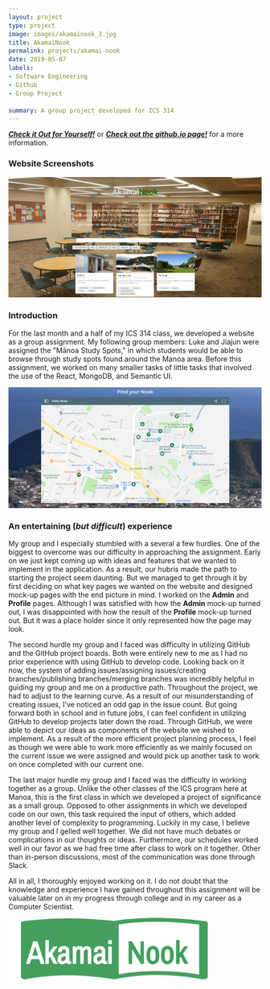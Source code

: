 ```yaml
---
layout: project
type: project
image: images/akamainook_3.jpg
title: AkamaiNook
permalink: projects/akamai-nook
date: 2019-05-07
labels: 
- Software Engineering
- Github
- Group Project

summary: A group project developed for ICS 314
---
```

***[Check it Out for Yourself!](http://akamainook.meteorapp.com/#/)*** or ***[Check out the github.io page!](https://akamainook.github.io/)*** for a more information.

### Website Screenshots

<img class="ui medium right floated rounded image" src="../images/akamainook.PNG"/>

### Introduction
For the last month and a half of my ICS 314 class, we developed a website as a group assignment. My following group members: Luke and Jiajun were assigned the "Mānoa Study Spots," in which students would be able to browse through study spots found around the Manoa area. Before this assignment, we worked on many smaller tasks of little tasks that involved the use of the React, MongoDB, and Semantic UI.

<img class="ui medium right floated rounded image" src="../images/nookBackgroundImage.PNG"/>


### An entertaining (_but difficult_) experience
My group and I especially stumbled with a several a few hurdles. One of the biggest to overcome was our difficulty in approaching the assignment. Early on we just kept coming up with ideas and features that we wanted to implement in the application. As a result, our hubris made the path to starting the project seem daunting. But we managed to get through it by first deciding on what key pages we wanted on the website and designed mock-up pages with the end picture in mind. I worked on the **Admin** and **Profile** pages. Although I was satisfied with how the **Admin** mock-up turned out, I was disappointed with how the result of the **Profile** mock-up turned out. But it was a place holder since it only represented how the page may look. 

The second hurdle my group and I faced was difficulty in utilizing GitHub and the GitHub project boards. Both were entirely new to me as I had no prior experience with using GitHub to develop code. Looking back on it now, the system of adding issues/assigning issues/creating branches/publishing branches/merging branches was incredibly helpful in guiding my group and me on a productive path. Throughout the project, we had to adjust to the learning curve. As a result of our misunderstanding of creating issues, I've noticed an odd gap in the issue count. But going forward both in school and in future jobs, I can feel confident in utilizing GitHub to develop projects later down the road. Through GitHub, we were able to depict our ideas as components of the website we wished to implement. As a result of the more efficient project planning process, I feel as though we were able to work more efficiently as we mainly focused on the current issue we were assigned and would pick up another task to work on once completed with our current one.

The last major hurdle my group and I faced was the difficulty in working together as a group. Unlike the other classes of the ICS program here at Manoa, this is the first class in which we developed a project of significance as a small group. Opposed to other assignments in which we developed code on our own, this task required the input of others, which added another level of complexity to programming. Luckily in my case, I believe my group and I gelled well together. We did not have much debates or complications in our thoughts or ideas. Furthermore, our schedules worked well in our favor as we had free time after class to work on it together. Other than in-person discussions, most of the communication was done through Slack.

All in all, I thoroughly enjoyed working on it. I do not doubt that the knowledge and experience I have gained throughout this assignment will be valuable later on in my progress through college and in my career as a Computer Scientist.



<img class="ui medium floated rounded image" src="../images/logo.png"/>


 
